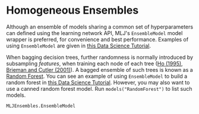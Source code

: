 # Homogeneous Ensembles

Although an ensemble of models sharing a common set of hyperparameters
can defined using the learning network API, MLJ's `EnsembleModel`
model wrapper is preferred, for convenience and best
performance. Examples of using `EnsembleModel` are given in [this Data
Science
Tutorial](https://juliaai.github.io/DataScienceTutorials.jl/getting-started/ensembles/).

When bagging decision trees, further randomness is normally introduced
by subsampling *features*, when training each node of each tree ([Ho
(1995)](https://web.archive.org/web/20160417030218/http://ect.bell-labs.com/who/tkh/publications/papers/odt.pdf),
[Brieman and Cutler
(2001)](https://www.stat.berkeley.edu/~breiman/RandomForests/cc_home.htm)). A
bagged ensemble of such trees is known as a [Random
Forest](https://en.wikipedia.org/wiki/Random_forest). You can see an
example of using `EnsembleModel` to build a random forest in [this
Data Science
Tutorial](https://juliaai.github.io/DataScienceTutorials.jl/getting-started/ensembles-2/). However,
you may also want to use a canned random forest model. Run
`models("RandomForest")` to list such models.

```@docs
MLJEnsembles.EnsembleModel
```


